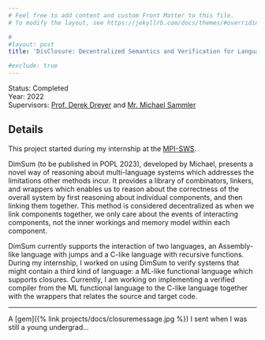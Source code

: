 ```yaml
---
# Feel free to add content and custom Front Matter to this file.
# To modify the layout, see https://jekyllrb.com/docs/themes/#overriding-theme-defaults

#
#layout: post
title: 'DisClosure: Decentralized Semantics and Verification for Languages with Closures'

#exclude: true
---
```

Status: Completed  
Year: 2022  
Supervisors: [Prof. Derek Dreyer](https://people.mpi-sws.org/~dreyer/) and [Mr. Michael Sammler](https://people.mpi-sws.org/~msammler/)

## Details
This project started during my internship at the [MPI-SWS](https://www.mpi-sws.org/).

DimSum (to be published in POPL 2023), developed by Michael, presents a novel way of reasoning about multi-language systems which addresses the limitations other methods incur. It provides a library of combinators, linkers, and wrappers which enables us to reason about the correctness of the overall system by first reasoning about individual components, and then linking them together. This method is considered decentralized as when we link components together, we only care about the events of interacting components, not the inner workings and memory model within each component. 

DimSum currently supports the interaction of two languages, an Assembly-like language with jumps and a C-like language with recursive functions. During my internship, I worked on using DimSum to verify systems that might contain a third kind of language: a ML-like functional language which supports closures. Currently, I am working on implementing a verified compiler from the ML functional language to the C-like language together with the wrappers that relates the source and target code.


-------------------
A [gem]({% link  projects/docs/closuremessage.jpg %}) I sent when I was still a young undergrad... 
